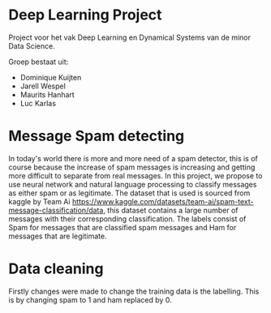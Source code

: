 # Deep Learning Project
Project voor het vak Deep Learning en Dynamical Systems van de minor Data Science.

Groep bestaat uit:
  - Dominique Kuijten
  - Jarell Wespel
  - Maurits Hanhart
  - Luc Karlas


# Message Spam detecting

In today's world there is more and more need of a spam detector, this is of course because the increase of spam messages is increasing and getting more difficult to separate from real messages. In this project, we propose to use neural network and natural language processing to classify messages as either spam or as legitimate. The dataset that is used is sourced from kaggle by Team Ai https://www.kaggle.com/datasets/team-ai/spam-text-message-classification/data, this dataset contains a large number of messages with their corresponding classification. The labels consist of Spam for messages that are classified spam messages and Ham for messages that are legitimate. 


# Data cleaning 

Firstly changes were made to change the training data is the labelling. This is by changing spam to 1 and ham replaced by 0.
